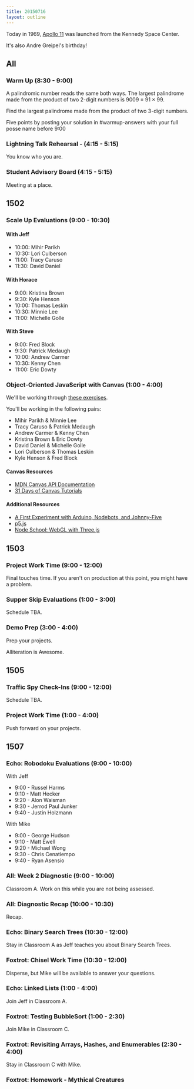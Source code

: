 ```yaml
---
title: 20150716
layout: outline
---
```


Today in 1969, [Apollo 11](https://en.wikipedia.org/wiki/Apollo_11)  was launched from the Kennedy Space Center.

It's also Andre Greipel's birthday!

## All

### Warm Up (8:30 - 9:00)

A palindromic number reads the same both ways. The largest palindrome made from the product of two 2-digit numbers is 9009 = 91 × 99.

Find the largest palindrome made from the product of two 3-digit numbers.

Five points by posting your solution in #warmup-answers with your full posse name before 9:00

### Lightning Talk Rehearsal - (4:15 - 5:15)

You know who you are.

### Student Advisory Board (4:15 - 5:15)

Meeting at a place.


## 1502

### Scale Up Evaluations (9:00 - 10:30)

#### With Jeff

* 10:00: Mihir Parikh
* 10:30: Lori Culberson
* 11:00: Tracy Caruso
* 11:30: David Daniel

#### With Horace

* 9:00:  Kristina Brown
* 9:30:  Kyle Henson
* 10:00: Thomas Leskin
* 10:30: Minnie Lee
* 11:00: Michelle Golle

#### With Steve

* 9:00:  Fred Block
* 9:30:  Patrick Medaugh
* 10:00: Andrew Carmer
* 10:30: Kenny Chen
* 11:00: Eric Dowty


### Object-Oriented JavaScript with Canvas (1:00 - 4:00)

We'll be working through [these exercises](https://github.com/mdn/advanced-js-fundamentals-ck/blob/gh-pages/tutorials/object-oriented-javascript/03-canvas-and-object-oriented-javascript.md).

You'll be working in the following pairs:

* Mihir Parikh & Minnie Lee
* Tracy Caruso & Patrick Medaugh
* Andrew Carmer & Kenny Chen
* Kristina Brown & Eric Dowty
* David Daniel & Michelle Golle
* Lori Culberson & Thomas Leskin
* Kyle Henson & Fred Block

#### Canvas Resources

* [MDN Canvas API Documentation](https://developer.mozilla.org/en-US/docs/Web/API/Canvas_API)
* [31 Days of Canvas Tutorials](http://creativejs.com/2011/08/31-days-of-canvas-tutorials/)

#### Additional Resources

* [A First Experiment with Arduino, Nodebots, and Johnny-Five](http://stevekinney.tumblr.com/post/106928533427/a-first-experiment-with-arduino-nodebots-and)
* [p5.js](http://p5js.org)
* [Node School: WebGL with Three.js](https://github.com/alexmackey/IntroToWebGLWithThreeJS)

## 1503

### Project Work Time (9:00 - 12:00)

Final touches time. If you aren't on production at this point, you might have a problem.

### Supper Skip Evaluations (1:00 - 3:00)

Schedule TBA.

### Demo Prep (3:00 - 4:00)

Prep your projects.

Alliteration is Awesome.


## 1505

### Traffic Spy Check-Ins (9:00 - 12:00)

Schedule TBA.

### Project Work Time (1:00 - 4:00)

Push forward on your projects.


## 1507

### Echo: Robodoku Evaluations (9:00 - 10:00)

With Jeff

* 9:00 - Russel Harms
* 9:10 - Matt Hecker
* 9:20 - Alon Waisman
* 9:30 - Jerrod Paul Junker
* 9:40 - Justin Holzmann

With Mike

* 9:00 - George Hudson
* 9:10 - Matt Ewell
* 9:20 - Michael Wong
* 9:30 - Chris Cenatiempo
* 9:40 - Ryan Asensio

### All: Week 2 Diagnostic (9:00 - 10:00)

Classroom A. Work on this while you are not being assessed.

### All: Diagnostic Recap (10:00 - 10:30)

Recap.

### Echo: Binary Search Trees (10:30 - 12:00)

Stay in Classroom A as Jeff teaches you about Binary Search Trees.

### Foxtrot: Chisel Work Time (10:30 - 12:00)

Disperse, but Mike will be available to answer your questions.

### Echo: Linked Lists (1:00 - 4:00)

Join Jeff in Classroom A.

### Foxtrot: Testing BubbleSort (1:00 - 2:30)

Join Mike in Classroom C.

### Foxtrot: Revisiting Arrays, Hashes, and Enumerables (2:30 - 4:00)

Stay in Classroom C with Mike.

### Foxtrot: Homework - Mythical Creatures



